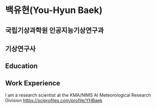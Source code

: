 # 백유현(You-Hyun Baek)
## 국립기상과학원 인공지능기상연구과
## 기상연구사

## Education

## Work Experience


I am a research scientist at the KMA/NIMS AI Meteorological Research Division
https://sciprofiles.com/profile/YHBaek

<!--
**You-Hyun/You-Hyun** is a ✨ _special_ ✨ repository because its `README.md` (this file) appears on your GitHub profile.

Here are some ideas to get you started:

- 🔭 I’m currently working on ...
- 🌱 I’m currently learning ...
- 👯 I’m looking to collaborate on ...
- 🤔 I’m looking for help with ...
- 💬 Ask me about ...
- 📫 How to reach me: ...
- 😄 Pronouns: ...
- ⚡ Fun fact: ...
-->
